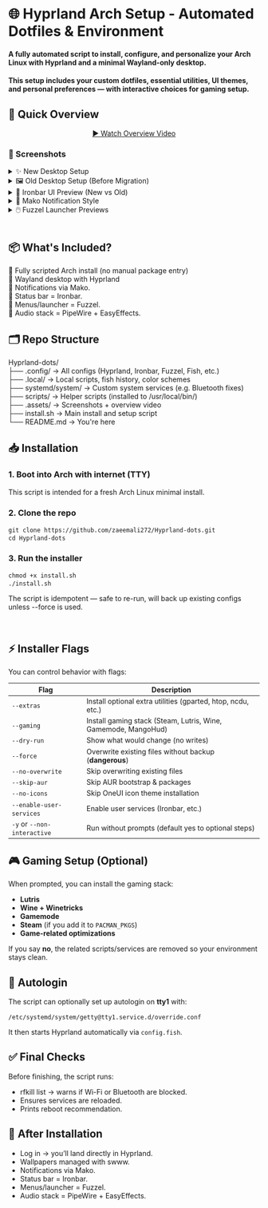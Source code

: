 # 🌐 Hyprland Arch Setup - Automated Dotfiles & Environment

####  A fully automated script to install, configure, and personalize your Arch Linux with Hyprland and a minimal Wayland-only desktop.
#### This setup includes your custom dotfiles, essential utilities, UI themes, and personal preferences — with interactive choices for gaming setup.

## 🎥 Quick Overview
<p align="center">
  <a href="https://youtu.be/KwMltR92CV0">▶️ Watch Overview Video</a>
</p>


### 📸 Screenshots

<details> <summary>✨ New Desktop Setup</summary> <p align="center"> <img src=".assets/new_desktop_1.png" width="700"><br> <img src=".assets/new_desktop_2.png" width="700"><br> <img src=".assets/new_desktop_3.png" width="700"> </p> </details> <details> <summary>🖼️ Old Desktop Setup (Before Migration)</summary> <p align="center"> <img src=".assets/old_desktop_1.png" width="700"><br> <img src=".assets/old_desktop_2.png" width="700"><br> <img src=".assets/old_desktop_3.png" width="700"><br> <img src=".assets/old_desktop_4.png" width="700"><br> <img src=".assets/old_desktop_5.png" width="700"> </p> </details> <details> <summary>🧩 Ironbar UI Preview (New vs Old)</summary> <p align="center"> <img src=".assets/new_ironbar.png" width="700"><br> <img src=".assets/old_ironbar.png" width="700"> </p> </details> <details> <summary>🔔 Mako Notification Style</summary> <p align="center"> <img src=".assets/mako.png" width="700"> </p> </details>
<details> <summary>🖱️ Fuzzel Launcher Previews</summary>
<p align="center">
  <img src=".assets/fuzzel_1.png" width="700"><br>
  <img src=".assets/fuzzel_2.png" width="700"><br>
  <img src=".assets/fuzzel_3.png" width="700">
</p>
</details>
</br>


## 📦 What's Included?   
🔹 Fully scripted Arch install (no manual package entry)  
🔹 Wayland desktop with Hyprland  
🔹 Notifications via Mako.  
🔹 Status bar = Ironbar.   
🔹 Menus/launcher = Fuzzel.    
🔹 Audio stack = PipeWire + EasyEffects.

## 🗂️ Repo Structure
Hyprland-dots/  
├── .config/           → All configs (Hyprland, Ironbar, Fuzzel, Fish, etc.)  
├── .local/            → Local scripts, fish history, color schemes   
├── systemd/system/    → Custom system services (e.g. Bluetooth fixes)    
├── scripts/           → Helper scripts (installed to /usr/local/bin/)    
├── .assets/           → Screenshots + overview video   
├── install.sh         → Main install and setup script    
└── README.md          → You're here


## 📥 Installation
### 1. Boot into Arch with internet (TTY)

This script is intended for a fresh Arch Linux minimal install.

### 2. Clone the repo

```
git clone https://github.com/zaeemali272/Hyprland-dots.git                 
cd Hyprland-dots
```

### 3. Run the installer

```
chmod +x install.sh
./install.sh
```

The script is idempotent — safe to re-run, will back up existing configs unless --force is used.

<br>

## ⚡ Installer Flags  

You can control behavior with flags:  

| Flag                   | Description                                       |
|------------------------|---------------------------------------------------|
| `--extras`             | Install optional extra utilities (gparted, htop, ncdu, etc.) |
| `--gaming`             | Install gaming stack (Steam, Lutris, Wine, Gamemode, MangoHud) |
| `--dry-run`            | Show what would change (no writes)              |
| `--force`              | Overwrite existing files without backup (**dangerous**) |
| `--no-overwrite`       | Skip overwriting existing files                  |
| `--skip-aur`           | Skip AUR bootstrap & packages                   |
| `--no-icons`           | Skip OneUI icon theme installation              |
| `--enable-user-services` | Enable user services (Ironbar, etc.)         |
| `-y` or `--non-interactive` | Run without prompts (default yes to optional steps) |


## 🎮 Gaming Setup (Optional)

When prompted, you can install the gaming stack:

- **Lutris**  
- **Wine + Winetricks**  
- **Gamemode**  
- **Steam** (if you add it to `PACMAN_PKGS`)  
- **Game-related optimizations**  

If you say **no**, the related scripts/services are removed so your environment stays clean.

## 🔐 Autologin

The script can optionally set up autologin on **tty1** with:

```
/etc/systemd/system/getty@tty1.service.d/override.conf
```

It then starts Hyprland automatically via `config.fish`.


## ✅ Final Checks

Before finishing, the script runs:

- rfkill list → warns if Wi-Fi or Bluetooth are blocked.
- Ensures services are reloaded.
- Prints reboot recommendation.


## 🚀 After Installation

- Log in → you’ll land directly in Hyprland.
- Wallpapers managed with swww.
- Notifications via Mako.
- Status bar = Ironbar.
- Menus/launcher = Fuzzel.
- Audio stack = PipeWire + EasyEffects.
